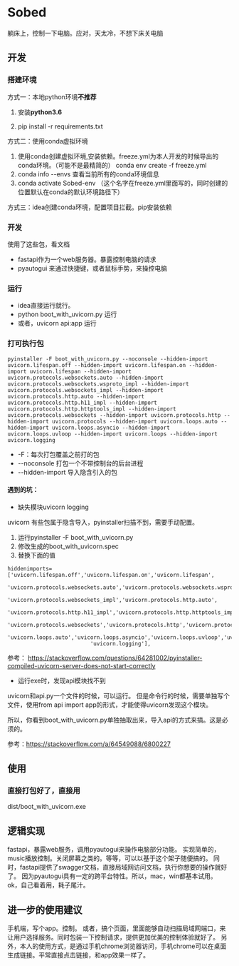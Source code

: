 # Sobed
躺床上，控制一下电脑。应对，天太冷，不想下床关电脑

## 开发
### 搭建环境
方式一：本地python环境**不推荐**

1. 安装**python3.6**

2. pip install -r requirements.txt

方式二：使用conda虚拟环境
1. 使用conda创建虚拟环境,安装依赖。freeze.yml为本人开发的时候导出的conda环境。（可能不是最精简的）
conda env create -f freeze.yml
2. conda info --envs 查看当前所有的conda环境信息
3. conda activate Sobed-env （这个名字在freeze.yml里面写的，同时创建的位置默认在conda的默认环境路径下）

方式三：idea创建conda环境，配置项目拦截。pip安装依赖

### 开发
使用了这些包，看文档
- fastapi作为一个web服务器。暴露控制电脑的请求
- pyautogui 来通过快捷键，或者鼠标手势，来操控电脑

### 运行
- idea直接运行就行。
- python boot_with_uvicorn.py  运行
- 或者，uvicorn api:app  运行

### 打可执行包
~~~
pyinstaller -F boot_with_uvicorn.py --noconsole --hidden-import uvicorn.lifespan.off --hidden-import uvicorn.lifespan.on --hidden-import uvicorn.lifespan --hidden-import uvicorn.protocols.websockets.auto --hidden-import uvicorn.protocols.websockets.wsproto_impl --hidden-import uvicorn.protocols.websockets_impl --hidden-import uvicorn.protocols.http.auto --hidden-import uvicorn.protocols.http.h11_impl --hidden-import uvicorn.protocols.http.httptools_impl --hidden-import uvicorn.protocols.websockets --hidden-import uvicorn.protocols.http --hidden-import uvicorn.protocols --hidden-import uvicorn.loops.auto --hidden-import uvicorn.loops.asyncio --hidden-import uvicorn.loops.uvloop --hidden-import uvicorn.loops --hidden-import uvicorn.logging 
~~~

- -F：每次打包覆盖之前打的包
- --noconsole 打包一个不带控制台的后台进程
- --hidden-import 导入隐含引入的包

#### 遇到的坑：
- 缺失模块uvicorn logging

uvicorn 有些包属于隐含导入，pyinstaller扫描不到，需要手动配置。

 1. 运行pyinstaller -F boot_with_uvicorn.py
 2. 修改生成的boot_with_uvicorn.spec
 3. 替换下面的值
~~~
hiddenimports=['uvicorn.lifespan.off','uvicorn.lifespan.on','uvicorn.lifespan',
                          'uvicorn.protocols.websockets.auto','uvicorn.protocols.websockets.wsproto_impl',
                          'uvicorn.protocols.websockets_impl','uvicorn.protocols.http.auto',
                          'uvicorn.protocols.http.h11_impl','uvicorn.protocols.http.httptools_impl',
                          'uvicorn.protocols.websockets','uvicorn.protocols.http','uvicorn.protocols',
                          'uvicorn.loops.auto','uvicorn.loops.asyncio','uvicorn.loops.uvloop','uvicorn.loops',
                          'uvicorn.logging'],
~~~

参考：
https://stackoverflow.com/questions/64281002/pyinstaller-compiled-uvicorn-server-does-not-start-correctly

- 运行exe时，发现api模块找不到

uvicorn和api.py一个文件的时候，可以运行。
但是命令行的时候，需要单独写个文件，使用from api import app的形式，才能使得uvicorn发现这个模块。

所以，你看到boot_with_uvicorn.py单独抽取出来，导入api的方式来搞。这是必须的。

参考：https://stackoverflow.com/a/64549088/6800227


## 使用
### 直接打包好了，直接用
dist/boot_with_uvicorn.exe



## 逻辑实现
fastapi，暴露web服务，调用pyautogui来操作电脑部分功能。
实现简单的，music播放控制。关闭屏幕之类的。等等，可以以基于这个架子随便搞的。
同时，fastapi提供了swagger文档，直接局域网访问文档，执行你想要的操作就好了。
因为pyautogui具有一定的跨平台特性。所以，mac，win都基本试用。
ok，自己看着用，耗子尾汁。

## 进一步的使用建议
手机端，写个app。控制。
或者，搞个页面，里面能够自动扫描局域网端口，来让用户选择服务。同时包装一下控制请求，提供更加优美的控制体验就好了。
另外，本人的使用方式，是通过手机chrome浏览器访问，手机chrome可以在桌面生成链接。平常直接点击链接，和app效果一样了。

